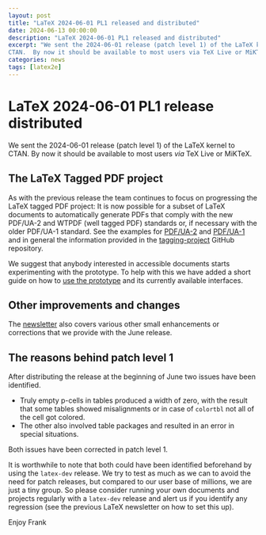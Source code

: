 ```yaml
---
layout: post
title: "LaTeX 2024-06-01 PL1 released and distributed"
date: 2024-06-13 00:00:00
description: "LaTeX 2024-06-01 PL1 released and distributed"
excerpt: "We sent the 2024-06-01 release (patch level 1) of the LaTeX kernel to
CTAN.  By now it should be available to most users via TeX Live or MiKTeX...."
categories: news
tags: [latex2e]
---
```


# LaTeX 2024-06-01 PL1 release distributed

We sent the 2024-06-01 release (patch level 1) of the LaTeX kernel to CTAN.  By now it should be available to most users _via_ TeX Live or MiKTeX.

## The LaTeX Tagged PDF project

As with the previous release the team continues to focus on progressing the LaTeX tagged PDF project: It is now possible for a subset of LaTeX documents to automatically generate PDFs that comply with the new PDF/UA-2 and WTPDF (well tagged PDF) standards or, if necessary with the older PDF/UA-1 standard.  See the examples for  [PDF/UA-2](https://github.com/latex3/tagging-project/discussions/72) and [PDF/UA-1](https://github.com/latex3/tagging-project/discussions/82) and in general the information provided in the [tagging-project](https://github.com/latex3/tagging-project) GitHub repository.

We suggest that anybody interested in accessible documents starts experimenting with the prototype.  To help with this we have added a short guide on how to [use the prototype](https://github.com/latex3/tagging-project/blob/main/documentation/prototype-usage-instructions.md) and its currently available interfaces. 

## Other improvements and changes

The <a href="{{site.baseurl}}/news/latex2e-news/ltnews39.pdf">newsletter</a> also covers various other small enhancements or corrections that we provide with the June release.

## The reasons behind patch level 1

After distributing the release at the beginning of June two issues have been identified.

+ Truly empty p-cells in tables produced a width of zero, with the result that some tables showed misalignments or in case of `colortbl` not all of the cell got colored.
 + The other also involved table packages and resulted in an error in special situations.

Both issues have been corrected in patch level 1.

It is worthwhile to note that both could have been identified beforehand by using the `latex-dev` release.  We try to test as much as we can to avoid the need for  patch releases, but compared to our user base of millions, we are just a tiny group. So please consider running your own documents and projects regularly with a `latex-dev` release and alert us if you identify any regression (see the previous LaTeX newsletter on how to set this up).

Enjoy Frank
